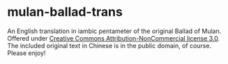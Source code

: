 # mulan-ballad-trans
An English translation in iambic pentameter of the original Ballad of Mulan. Offered under [Creative Commons Attribution-NonCommercial license 3.0](https://creativecommons.org/licenses/by-nc/3.0/). The included original text in Chinese is in the public domain, of course. Please enjoy!
